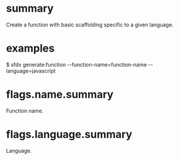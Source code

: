 # summary

Create a function with basic scaffolding specific to a given language.

# examples

$ sfdx generate:function --function-name=function-name --language=javascript

# flags.name.summary

Function name.

# flags.language.summary

Language.
